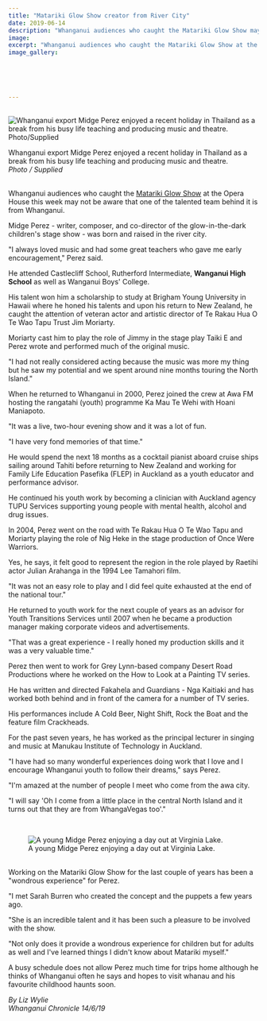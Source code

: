 ```yaml
---
title: "Matariki Glow Show creator from River City"
date: 2019-06-14
description: "Whanganui audiences who caught the Matariki Glow Show may not be aware that one of the talented team behind it is from.."
image: 
excerpt: "Whanganui audiences who caught the Matariki Glow Show at the Opera House this week may not be aware that one of the talented team behind it is from Whanganui."
image_gallery:
    
    
    
    
    
---
```


<p>&nbsp;<img src="https://www.nzherald.co.nz/resizer/HFpHalxBXpTO6oH32efc8OJLfhM=/620x349/smart/filters:quality(70)/arc-anglerfish-syd-prod-nzme.s3.amazonaws.com/public/NVLWZECBUJCM7H2CMUZ4EPV3JA.jpg" alt="Whanganui export Midge Perez enjoyed a recent holiday in Thailand as a break from his busy life teaching and producing music and theatre. Photo/Supplied" /></p>
<p><span>Whanganui export Midge Perez enjoyed a recent holiday in Thailand as a break from his busy life teaching and producing music and theatre. <br /><em>Photo / Supplied</em></span></p>
<p><strong><br /></strong>Whanganui audiences who caught the&nbsp;<a href="https://www.heihei.nz/config/browse/screen/audio-content/collection/details?cid=9999" target="_blank">Matariki Glow Show</a>&nbsp;at the Opera House this week may not be aware that one of the talented team behind it is from Whanganui.</p>
<p>Midge Perez - writer, composer, and co-director of the glow-in-the-dark children's stage show - was born and raised in the river city.</p>
<p>"I always loved music and had some great teachers who gave me early encouragement," Perez said.</p>
<p>He attended Castlecliff School, Rutherford Intermediate, <strong>Wanganui High School</strong> as well as Wanganui Boys' College.</p>
<p><span class="ellipsis">His talent won him a scholarship to study at Brigham Young University in Hawaii where he</span>&nbsp;<span class="QhgiTxHtog">honed his talents and upon his return to New Zealand, he caught the attention of veteran actor and artistic director of Te Rakau Hua O Te Wao Tapu Trust Jim Moriarty.</span></p>
<p class="QhgiTxHtog">Moriarty cast him to play the role of Jimmy in the stage play Taiki E and Perez wrote and performed much of the original music.</p>
<p class="QhgiTxHtog">"I had not really considered acting because the music was more my thing but he saw my potential and we spent around nine months touring the North Island."</p>
<p class="QhgiTxHtog">When he returned to Whanganui in 2000, Perez joined the crew at Awa FM hosting the rangatahi (youth) programme Ka Mau Te Wehi with Hoani Maniapoto.</p>
<p class="QhgiTxHtog">"It was a live, two-hour evening show and it was a lot of fun.</p>
<p class="QhgiTxHtog">"I have very fond memories of that time."</p>
<p class="QhgiTxHtog">He would spend the next 18 months as a cocktail pianist aboard cruise ships sailing around Tahiti before returning to New Zealand and working for Family Life Education Pasefika (FLEP) in Auckland as a youth educator and performance advisor.</p>
<p class="QhgiTxHtog">He continued his youth work by becoming a clinician with Auckland agency TUPU Services supporting young people with mental health, alcohol and drug issues.</p>
<p class="QhgiTxHtog">In 2004, Perez went on the road with Te Rakau Hua O Te Wao Tapu and Moriarty playing the role of Nig Heke in the stage production of Once Were Warriors.</p>
<p class="QhgiTxHtog">Yes, he says, it felt good to represent the region in the role played by Raetihi actor Julian Arahanga in the 1994 Lee Tamahori film.</p>
<p class="QhgiTxHtog">"It was not an easy role to play and I did feel quite exhausted at the end of the national tour."</p>
<p class="QhgiTxHtog">He returned to youth work for the next couple of years as an advisor for Youth Transitions Services until 2007 when he became a production manager making corporate videos and advertisements.</p>
<p class="QhgiTxHtog">"That was a great experience - I really honed my production skills and it was a very valuable time."</p>
<p class="QhgiTxHtog">Perez then went to work for Grey Lynn-based company Desert Road Productions where he worked on the How to Look at a Painting TV series.</p>
<p class="QhgiTxHtog">He has written and directed Fakahela and Guardians - Nga Kaitiaki and has worked both behind and in front of the camera for a number of TV series.</p>
<p class="QhgiTxHtog">His performances include A Cold Beer, Night Shift, Rock the Boat and the feature film Crackheads.</p>
<p class="QhgiTxHtog">For the past seven years, he has worked as the principal lecturer in singing and music at Manukau Institute of Technology in Auckland.</p>
<p class="QhgiTxHtog">"I have had so many wonderful experiences doing work that I love and I encourage Whanganui youth to follow their dreams," says Perez.</p>
<p class="QhgiTxHtog">"I'm amazed at the number of people I meet who come from the awa city.</p>
<p class="QhgiTxHtog">"I will say 'Oh I come from a little place in the central North Island and it turns out that they are from WhangaVegas too'."</p>
<div class="element element-image QhgiTxHtog">
<div class="fullscreen-btn svg-bg svg-gallery-fullscreen-icon">&nbsp;</div>
<figure><img id="" class="responsively-lazy inline-img loaded" src="https://www.nzherald.co.nz/resizer/rm82rzbux2aeRG3GR10T6FKRsAg=/620x478/smart/filters:quality(70)/arc-anglerfish-syd-prod-nzme.s3.amazonaws.com/public/GH7MNLYK6FBO3AWYTO7XMFTWGY.jpg" alt="A young Midge Perez enjoying a day out at Virginia Lake." data-srcset="//www.nzherald.co.nz/resizer/cbx1ra1GM1Kd6EI5CWBw729AMLk=/320x247/smart/filters:quality(70)/arc-anglerfish-syd-prod-nzme.s3.amazonaws.com/public/GH7MNLYK6FBO3AWYTO7XMFTWGY.jpg 320w,//www.nzherald.co.nz/resizer/lcb1IBS5PHNtHK7LyqyEx320FiM=/375x289/smart/filters:quality(70)/arc-anglerfish-syd-prod-nzme.s3.amazonaws.com/public/GH7MNLYK6FBO3AWYTO7XMFTWGY.jpg 375w,//www.nzherald.co.nz/resizer/rm82rzbux2aeRG3GR10T6FKRsAg=/620x478/smart/filters:quality(70)/arc-anglerfish-syd-prod-nzme.s3.amazonaws.com/public/GH7MNLYK6FBO3AWYTO7XMFTWGY.jpg 620w" /><figcaption><span>A young Midge Perez enjoying a day out at Virginia Lake.</span></figcaption></figure></div>
<p class="QhgiTxHtog"><br />Working on the Matariki Glow Show for the last couple of years has been a "wondrous experience" for Perez.</p>
<p class="QhgiTxHtog">"I met Sarah Burren who created the concept and the puppets a few years ago.</p>
<p class="QhgiTxHtog">"She is an incredible talent and it has been such a pleasure to be involved with the show.</p>
<p class="QhgiTxHtog">"Not only does it provide a wondrous experience for children but for adults as well and I've learned things I didn't know about Matariki myself."</p>
<p class="QhgiTxHtog">A busy schedule does not allow Perez much time for trips home although he thinks of Whanganui often he says and hopes to visit whanau and his favourite childhood haunts soon.</p>
<p class="QhgiTxHtog"><em>By Liz Wylie</em><br /><em>Whanganui Chronicle 14/6/19</em></p>

